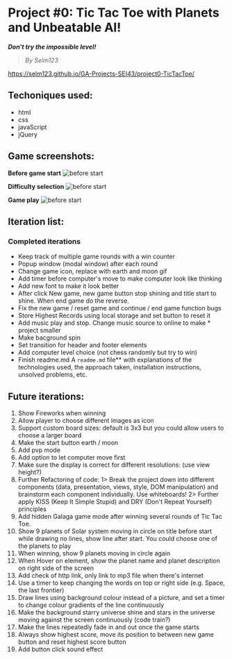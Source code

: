 # Project #0: Tic Tac Toe with Planets and Unbeatable AI!

***Don't try the impossible level!***
> _By Selm123_

https://selm123.github.io/GA-Projects-SEI43/project0-TicTacToe/


## Techoniques used:
* html
* css
* javaScript
* jQuery

## Game screenshots:
**Before game start**
![before start](https://github.com/Selm123/GA-Projects-SEI43/blob/main/project0-TicTacToe/img/before%20start.png)

**Difficulty selection**
![before start](https://github.com/Selm123/GA-Projects-SEI43/blob/main/project0-TicTacToe/img/level%20selection.png)

**Game play**
![before start](https://github.com/Selm123/GA-Projects-SEI43/blob/main/project0-TicTacToe/img/game%20play.png)

## Iteration list:

### Completed iterations
* Keep track of multiple game rounds with a win counter
* Popup window (modal window) after each round
* Change game icon, replace with earth and moon gif
* Add timer before computer's move to make computer look like thinking
* Add new font to make it look better
* After click New game, new game button stop shining and title start to shine. When end game do the reverse.
* Fix the new game / reset game and continue / end game function bugs
* Store Highest Records using local storage and set button to reset it
* Add music play and stop. Change music source to online to make * project smaller
* Make bacground spin
* Set transition for header and footer elements
* Add computer level choice (not chess randomly but try to win)
* Finish readme.md
A ``readme.md`` file** with explanations of the technologies used, the approach taken, installation instructions, unsolved problems, etc.

## Future iterations:
1. Show Fireworks when winning
2. Allow player to choose different images as icon 
3. Support custom board sizes: default is 3x3 but you could allow users to choose a larger board
4. Make the start button earth / moon
5. Add pvp mode
6. Add option to let computer move first
7. Make sure the display is correct for different resolutions: (use view height?)
8. Further Refactoring of code:
1> Break the project down into different components (data, presentation, views, style, DOM manipulation) and brainstorm each component individually. Use whiteboards!
2> Further apply KISS (Keep It Simple Stupid) and DRY (Don't Repeat Yourself) principles
9. Add hidden Galaga game mode after winning several rounds of Tic Tac Toe. 
10. Show 9 planets of Solar system moving in circle on title before start while drawing no lines, show line after start. You could choose one of the planets to play 
11. When winning, show 9 planets moving in circle again
12. When Hover on element, show the planet name and planet description on right side of the screen
13. Add check of http link, only link to mp3 file when there's internet 
14. Use a timer to keep changing the words on top or right side (e.g. Space, the last frontier)
15. Draw lines using background colour instead of a picture, and set a timer to change colour gradients of the line continuously
16. Make the background starry universe shine and stars in the universe moving against the screen continuously (code train?)
17. Make the lines repeatedly fade in and out once the game starts
18. Always show highest score, move its position to between new game button and reset highest score button
19. Add button click sound effect




